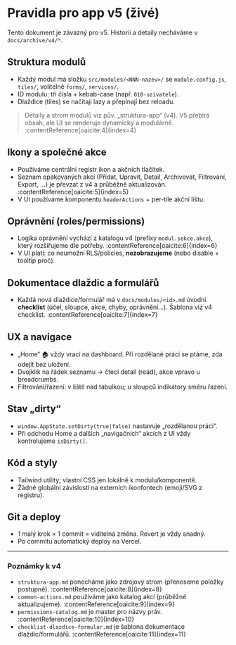 # Pravidla pro app v5 (živé)

Tento dokument je závazný pro v5. Historii a detaily necháváme v `docs/archive/v4/*`.

## Struktura modulů
- Každý modul má složku `src/modules/<NNN-nazev>/` se `module.config.js`, `tiles/`, volitelně `forms/`, `services/`.
- ID modulu: tři čísla + kebab-case (např. `010-uzivatele`).
- Dlaždice (tiles) se načítají lazy a přepínají bez reloadu.

> Detaily a strom modulů viz pův. „struktura-app“ (v4). V5 přebírá obsah, ale UI se renderuje dynamicky a modulárně. :contentReference[oaicite:4]{index=4}

## Ikony a společné akce
- Používáme centrální registr ikon a akčních tlačítek.
- Seznam opakovaných akcí (Přidat, Upravit, Detail, Archivovat, Filtrování, Export, …) je převzat z v4 a průběžně aktualizován. :contentReference[oaicite:5]{index=5}
- V UI používáme komponentu `headerActions` + per-tile akční lištu.

## Oprávnění (roles/permissions)
- Logika oprávnění vychází z katalogu v4 (prefixy `modul.sekce.akce`), který rozšiřujeme dle potřeby. :contentReference[oaicite:6]{index=6}
- V UI platí: co neumožní RLS/policies, **nezobrazujeme** (nebo disable + tooltip proč).

## Dokumentace dlaždic a formulářů
- Každá nová dlaždice/formulář má v `docs/modules/<id>.md` úvodní **checklist** (účel, sloupce, akce, chyby, oprávnění…). Šablona viz v4 checklist. :contentReference[oaicite:7]{index=7}

## UX a navigace
- „Home“ 🏠 vždy vrací na dashboard. Při rozdělané práci se ptáme, zda odejít bez uložení.
- Dvojklik na řádek seznamu → čtecí detail (read), akce vpravo u breadcrumbs.
- Filtrování/řazení: v liště nad tabulkou; u sloupců indikátory směru řazení.

## Stav „dirty“
- `window.AppState.setDirty(true|false)` nastavuje „rozdělanou práci“.
- Při odchodu Home a dalších „navigačních“ akcích z UI vždy kontrolujeme `isDirty()`.

## Kód a styly
- Tailwind utility; vlastní CSS jen lokálně k modulu/komponentě.
- Žádné globální závislosti na externích ikonfontech (emoji/SVG z registru).

## Git a deploy
- 1 malý krok = 1 commit = viditelná změna. Revert je vždy snadný.
- Po commitu automatický deploy na Vercel.

---
### Poznámky k v4
- `struktura-app.md` ponecháme jako zdrojový strom (přeneseme položky postupně). :contentReference[oaicite:8]{index=8}  
- `common-actions.md` používáme jako katalog akcí (průběžně aktualizujeme). :contentReference[oaicite:9]{index=9}  
- `permissions-catalog.md` je master pro názvy práv. :contentReference[oaicite:10]{index=10}  
- `checklist-dlazdice-formular.md` je šablona dokumentace dlaždic/formulářů. :contentReference[oaicite:11]{index=11}
